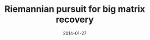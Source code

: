 ---
title: "Riemannian pursuit for big matrix recovery"
collection: conferences
permalink: /publication/Riemannian
date: 2014-01-27
venue: "ICML"
city: 
state: ""
thumbnail: "masktrack.png"
teaser : 
authors: "Mingkui Tan, Ivor W Tsang, Li Wang, Bart Vandereycken, Sinno Jialin Pan"
bibtex: Riemannian.txt
uri: http://proceedings.mlr.press/v32/tan14.pdf
arxiv: 
project: 
source:
poster: 
data:
---
